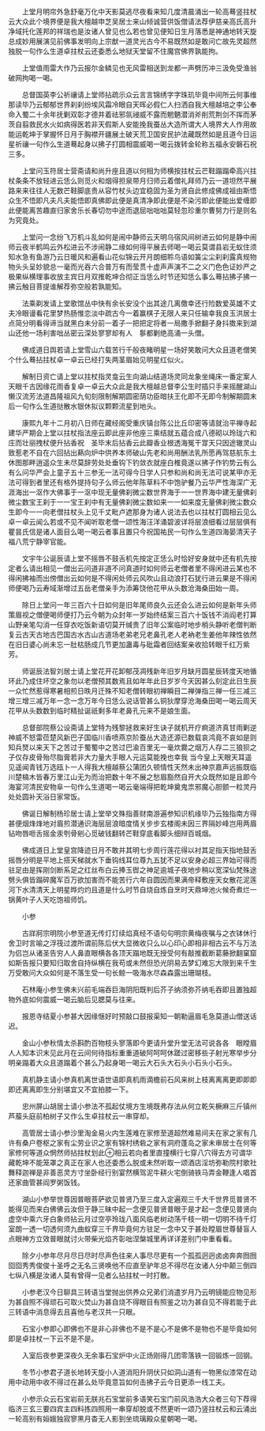 <!-- { "loadSidebar": true } -->
　　上堂月明帘外急舒毫万化中天影莫逃尽夜看来知几度清晨涌出一轮高蓦竖拄杖云大众此个境界便是我大檀越申芝吴居士来山倾诚营供饭僧请法荐伊慈亲高氏高升净域托化莲邦的祥瑞也是汝诸人曾见也么若也曾见便知日生月落悉是神通地转天旋总成妙用展演见前佛事发明向上宗猷一道灵光古今不易既然如是敢问亡故先灵超然独脱一句作么生道卓拄杖云还委悉么地狱天堂留不住魔宫佛界孰能拘。

　　上堂值雨雷大作乃云报尔金鳞见也无风雷相送到龙都一声劈历冲三汲免受渔翁破网拘喝一喝。

　　总督国英李公祈禳请上堂师拈疏示众云言言锦绣字字珠玑毕竟中间所云何事维那读毕乃云郁郁世界刹刹纷埃风霜冷眼自天晖必假仁人扫洒自我大檀越培之李公奉命入蜀二十余年抚剿双彰才德并着祛邪氛祲威不露而魍魉潜消斧削荒荆剑不挥而茅茨自翦救民水火如病得医若非天假斯人安能挽我蚕丛大造所谓大人境界大人作用故能运乾坤于掌握怀日月于胸襟开疆展土破天荒卫国安民护法藏既然如是且道今日运星祈禳一句作么生道蓦起身以拂子打圆相震威喝一喝云拨转金轮称五福永安磐石祝三多。

　　上堂问玉符居士营斋请和尚升座且道以何相为师横按拄杖云芒鞋蹋蹋牵高兴拄杖条条不放轻进云恁么则觅火和烟得担泉带月归师云着僧礼拜师乃云一道坦然平展路来来往往人无数芒鞋脚底贵从容竹杖头边宜稳固为圣为贤自此修成佛成祖由斯悟众生不悟即凡夫凡夫能悟即真佛即此便是真清净即此便是不染污即此便能出爱缠即此便能离苦趣直归家舍乐长春切勿中途而退屈咄咄咄莫轻忽珍重尔曹努力行是则名为究竟处。

　　上堂问一念纷飞万机斗乱如何是闹中静师云天明乌宿风间树进云如何是静中闹师云夜半鹤鸣云外松进云不涉闹静二缘如何得平展去师喝一喝云莫谓县岩无蚁住须知水急有鱼游乃云日暖风和遍看山花似锦云开月朗细聆鸟语如簧尘尘刹刹露真规物物头头呈妙貌总一毫而光吞六合普万有而莹贯十虚声声演不二之义门色色证妙严之极果纵横理事收放主宾日月双推乾坤合彻正当恁么时节还知恁么事么蓦拈拂子拂一拂云触目菩提谁解荐弥空般若孰能知。

　　法乘剃发请上堂歌馆丛中快有余长安没个出其途几离儌幸还行险数爱英雄不丈夫冷眼谩看花里梦热肠惟恋淡中疏古今一着赢棋子无限人来只任输幸我良玉洪居士点简分明看得谛当就黑白未分前一着子一把把定将者一局撒手掀翻孑身抖擞来到湖山还他一场利害咄丛密云深处寥寥却有人　鬖都剿绝高涌一头僧。

　　佛成道日舆若请上堂雪山六载苦行千般夜睹明星一场好笑敢问大众且道老僧笑个什么蓦拈拄杖卓一卓云已经打失两茎眉始见明星红似火。

　　解制日资亡请上堂以拄杖指灵龛云生向湖山结道场灵同龙象坐绳床一番定案人天眼千古因缘花雨香复卓一卓云大众此是我大檀越总督李公生时插只手来摇醒湖山懒汉流芳法道昌隆祖风九旬刻限制解期圆密荫功臣暗扶王化即不无即今制解期圆末后一句作么生道挞散水银休拟议颗颗流星到地头。

　　康熙九年十二月初八日师在藏经阁受重庆镇台陈公比丘印密等请就治平禅寺起建华严期会上堂以拄杖指法座云即此座非他座三乘结就五蕴合成八德砌以玲珑六和庄而壮丽拽杖便升拈香祝　圣毕末后拈香云此瓣香业根透海冤干牚天只因途辙灵山致惹老不自在六回拈出爇向炉中供养本师破山先老和尚用酬法乳所愿再驾慈航东土休图那畔逍遥众生未尽莫辞劳处处垂钩下钓敛衣就座白椎竟遂以拂子作钓势云有么有么问华严会上童子五十三参无一法可得今日学人只参和尚和尚无法可说某甲亦无法可得到者里还有格外提持句子么师云他年陈草料不中饱驴餐乃云华严性海深广无涯海出一沤作大佛事于一沤中现无量佛刹微尘数世界海于一一世界海中建无量佛刹微尘数宝王刹于一一宝王刹中有无量佛刹微尘数如来一一如来度无量佛刹微尘数众生即今一一向老僧拄杖头上见千丈毗卢遮那身为诸人说法去也以拄杖打圆相云见么卓一卓云闻么若或不见不闻听取老僧一颂性海汪洋涌碧波详将层浪细看过层层俱有瞿昙氏信是诸人面目么喝一喝云者事且置只今祝国祐民一句作么生道四海晏清天子福八荒宁静宰官能。

　　文宇牛公诞辰请上堂不摇唇不鼓舌机先按定正恁么时恰好安身就中还有机先按定者么请出相见一僧出云问道非道不问真道时如何师云老僧者里不得闲进云某也不得闲拂袖而出傍僧出云如何是不得闲处师云风吹山且动浪打石犹行进云果是不得闲师便喝乃云寿域渐增过五岳老僧亲手为添筹饶他花甲从头数沧海桑田始一周。

　　除日上堂问一年三百六十日如何是旧年尾师良久云还会么进云如何是新年头师策眉视之僧便喝师便打乃云今朝为众封年一岁始终结案三百六十饭钱不消阎老打算山野亲笔勾消一任穿衣吃饭新语切莫开缄贵了旧年公案临时地步梢头静听老僧判断复云古天古地古巴国古水古山古道场老弟老兄老鼻孔老人老衲老生姜他年辣性依然在旧日婆心尚未忘一肚枯肠成几节更加蛊毒与砒霜者回结案亲收拾转眼千红万紫芳。

　　师诞辰法智刘居士请上堂花开花卸郁茂凋残新年旧岁月缺月圆星辰转度天地循环此乃成住坏空之象勿以老僧预其数焉且如年年此日岁岁今天因甚么刻定此日生辰一众忙然惹得寒暑相煎日昳月迁殊不知老僧转眼初禅瞬目二禅弹指三禅一任三减三增三增三减万年一念一念万年今日恁么说话管甚么铜狄摩穿沧海桑田喝一喝云周天花甲从头数数到临时精扯诞祇剩多年老鼻孔元来不是娘生面。

　　总督部院蔡公设斋请上堂特为残黎拯救来好生诀子就机开疗痾道济真甘雨剿逆神威不怒雷莅楚风新巴子国临川香喷燕京阶蚕丛大造还源已数载哀鸿竟不哀如是则知兵燹以来天下之苦过于蜀蜀中之苦过巴渝百里无一毫炊爨之烟万人存二三狼狈之子仅存皮骨殆尽脂膏若非大力量大手眼人元运莫能挽也幸我
当今皇上天眼天耳遥见遥闻青钱万选瓯卜一人得我大檀越蔡公蒲团久顿情性天然未出神京嘉声远振既临川楚槁木皆春万里江山无为而治把数十年不展之愁眉豁然自开大众既然如是且即今海宴河清民安物阜一句作么生道喝一喝云毫端得把乾坤奠鬼祟邪魔心胆颤一粒灵丹处处圆补天浴日家常饭。

　　佛诞日解制杨珍居士请上堂举文殊指善财南游遍参知识机缘毕乃云独指南方得甚便烟烽烽地对眉煎潜通识海层层浪暗度情关步步玄楼阁未因三界隔妙峰岂用两眉钻吻唇咂舌摇金汞刳骨剜心觅破钱翻转芒鞋穿底看脚头细辩百城烟。

　　佛成道日上堂皇宫降迹日月不敢并其明七步周行莲花得以衬其足指天指地鼓舌摇唇分明是平地上搭天梯就水下垂钩线耳位尊九五犹不足以安身必超三界始可得而驻足由是挥刚剑断系足之红丝布白云捧玉辔之神足逾城子夜地步稍以宽深仙梵殊途劈头俱皆蹋碎魔军百万欲加害而不能苦行六年自圆因而果满帝释敷座天女散花泥莲河下水清清天上明星晔灼灼且道是什么时节自烧自炼自烹时天鼎坤池火候奇煮烂一锅黄叶子人天吃饱祖师饥。

　　小参

　　古牂牁宗明院小参至道无传灯灯续焰真经不语句句明宗黄梅夜嘱与之衣钵休行舍卫时言喻之浮筏过渡所谓前陈后伏大显微收只么以心印心即相非相古云不与万法为侣岂从诸圣告穷人人鼻直眼横各各顶天蹋地既无授受何有敲推截断葛藤掀翻窠窟如斯告报只要知归取舍自持纵横在我苟或未然但恐光阴易去梦幻难忘大限到来千生万受敢问大众如何是不落生受一句长鲸一吸海水尽森森露出珊瑚枝。

　　石林庵小参生佛未兴前毛端吞巨海阴阳既判后芥子纳须弥芥纳毛吞即且置独超物外底如何震威一喝云脑后见腮莫与往来。

　　报恩寺结夏小参甚大因缘惬好时预敲口鼓报渠知一朝勒逼眉毛急莫道山僧送话迟。

　　金山小参秋情太杀斟酌百物枝头寥落即今更请升堂升堂无法可说各各　眼瞠眉人人知本识末见此月在云间何待指标重重道破阿呵呵休蹉过密移些子射光寒举步分明亲蹋着大众且道蹋着个甚么乃起身喝一喝云大石头大石头小石头小石头。

　　真机静主请小参真机离世语世语即真机雨滴檐前石风来树上枝离离离更即即即即还离离即生分别堪宜又不宜拍膝一下。

　　忠州屏山胡居士请小参法不孤起仗境方生境既弗存法从何立乾矢橛麻三斤镇州芦菔头庭前柏树子又作么生卓拄杖云一串穿却。

　　高管居士请小参沙里淘金易火内生莲难在家修至道超然难易间夫在家之家有几许有桑户卷枢之家有尘劳业识之家有锦村绣砦之家有洞府蓬岛之家未审居士在何等家修何等道众惘然师拈拄杖划此⊕相云若向者里直撞横行七穿八穴得去方可谓华藏乾坤不能笼罩之真正在家人也还委悉么脱或未然听取一颂酒店淫坊弥勒院村歌社舞释迦禅是非善恶灵方寸坐卧经行别宴然横驾泥牛耕火宅倒骑铁马弄金鞭逢人唱首还家曲管甚阎罗粥饭钱。

　　湖山小参举世尊因普眼菩萨欲见普贤乃至三度入定遍观三千大千世界觅普贤不能得见而来白佛佛云汝但于静三昧中起一念便见普贤普眼于是才起一念便见普贤向虚空中乘六牙白象师拈云月过空亭玲珑八面风临老树动荡千枝一明一切明不待千灯室朗一透一切透何须九曲蚁穿三千界毕竟何方驻足一念中又于甚处瞠眉世尊替盲人点眼神方立效普眼就讨火带柴光焰齐彰咄涅槃城里再详详差别门中重看看。

　　除夕小参年尽月尽日尽时尽声色往来人事尽尽更有一个孤孤迥迥卤卤奔奔囫囫囵囵秀秀俊俊十圣呼之无名三贤唤他不应直至驴年总不得尽在汝诸人分中颠三倒四七纵八横是汝诸人莫有曾得一见者么拈拄杖一时打散。

　　小参老汉今日聊具三转语当堂抛出供养众兄弟们消遣岁月乃云明镜能应物见形为甚自照不得顽石可取火焚山为甚自烧不得眼目有照鉴之功为甚自见不得若能于此三转语中消息得去且喜他与老汉共一只眼。

　　石宝小参即心即佛也不是非心非佛也不是不是心不是佛不是物也不是毕竟如何即是卓拄杖一下云不是不是。

　　入室后夜参更深夜久无余事石宝炉中火正炀刚得几团零落铁一回锻炼一回钢。

　　冬节小参君子道长地转天旋小人道消阳升阴伏只如洞山道有一物黑似漆常在动用中动用中收不得过在甚么处毕竟意旨如何击拂子云今日更添一线工夫。

　　小参示众云石宝岩前无朕兆石宝堂前多语笑石宝门前风浩浩大众者三句下荐得临济三玄三要四宾主四料拣四照用一串穿却脱或不然更听一颂乃竖拄杖云和云涌出一轮高别有姮娥独寂寥黑月杳无人影到坐琉璃殿众星朝喝一喝。

